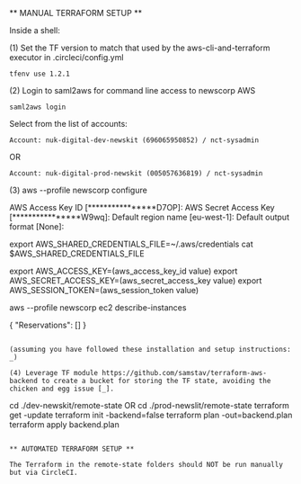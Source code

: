 ** MANUAL TERRAFORM SETUP **

Inside a shell:

(1) Set the TF version to match that used by the aws-cli-and-terraform executor in .circleci/config.yml

```
tfenv use 1.2.1
```

(2) Login to saml2aws for command line access to newscorp AWS

```
saml2aws login
```
Select from the list of accounts:
```
Account: nuk-digital-dev-newskit (696065950852) / nct-sysadmin
```
OR
```
Account: nuk-digital-prod-newskit (005057636819) / nct-sysadmin
```

(3)
aws --profile newscorp configure

AWS Access Key ID [****************D7OP]: 
AWS Secret Access Key [****************W9wq]: 
Default region name [eu-west-1]: 
Default output format [None]:

export AWS_SHARED_CREDENTIALS_FILE=~/.aws/credentials
cat $AWS_SHARED_CREDENTIALS_FILE

export AWS_ACCESS_KEY=(aws_access_key_id value)
export AWS_SECRET_ACCESS_KEY=(aws_secret_access_key value)
export AWS_SESSION_TOKEN=(aws_session_token value)

aws --profile newscorp ec2 describe-instances

{
    "Reservations": []
}

```

(assuming you have followed these installation and setup instructions: _)

(4) Leverage TF module https://github.com/samstav/terraform-aws-backend to create a bucket for storing the TF state, avoiding the chicken and egg issue [_].

```
cd ./dev-newskit/remote-state OR cd ./prod-newslit/remote-state
terraform get -update
terraform init -backend=false
terraform plan -out=backend.plan
terraform apply backend.plan
```

** AUTOMATED TERRAFORM SETUP **

The Terraform in the remote-state folders should NOT be run manually but via CircleCI.
